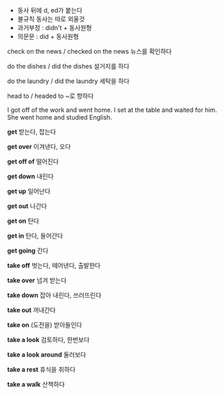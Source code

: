 - 동사 뒤에 d, ed가 붙는다
- 불규칙 동사는 따로 외울것
- 과거부정 : didn't + 동사원형
- 의문문 : did + 동사원형

check on the news / checked on the news
뉴스를 확인하다 

do the dishes / did the dishes
설거지를 하다 

do the laundry / did the laundry
세탁을 하다 

head to / headed to 
~로 향하다 

I got off of the work and went home.
I set at the table and waited for him.
She went home and studied English.

**get** 받는다, 잡는다

**get over** 이겨낸다, 오다

**get off of** 떨어진다

**get down** 내린다

**get up** 일어난다

**get out** 나간다

**get on** 탄다

**get in** 탄다, 들어간다

**get going** 간다

**take off** 벗는다, 떼어낸다, 출발한다

**take over** 넘겨 받는다

**take down** 잡아 내린다, 쓰러뜨린다

**take out** 꺼내간다

**take on** (도전을) 받아들인다

**take a look** 검토하다, 한번보다

**take a look around** 둘러보다

**take a rest** 휴식을 취하다

**take a walk** 산책하다 